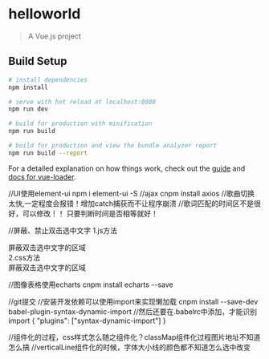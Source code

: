 # helloworld

> A Vue.js project

## Build Setup

``` bash
# install dependencies
npm install

# serve with hot reload at localhost:8080
npm run dev

# build for production with minification
npm run build

# build for production and view the bundle analyzer report
npm run build --report
```

For a detailed explanation on how things work, check out the [guide](http://vuejs-templates.github.io/webpack/) and [docs for vue-loader](http://vuejs.github.io/vue-loader).


//UI使用element-ui
npm i element-ui -S
//ajax
cnpm install axios
//歌曲切换太快,一定程度会报错！增加catch捕获而不让程序崩溃
//歌词匹配的时间区不是很好，可以修改！！
只要判断时间是否相等就好！

//屏蔽、禁止双击选中文字
1.js方法
<div onselectstart="return false">屏蔽双击选中文字的区域</div>
2.css方法
<div style="-moz-user-select:none;">屏蔽双击选中文字的区域</div>

//图像表格使用echarts
cnpm install echarts --save

//git提交
//安装开发依赖可以使用import来实现懒加载
cnpm install --save-dev babel-plugin-syntax-dynamic-import
//然后还要在.babelrc中添加，才能识别import
{
  "plugins": ["syntax-dynamic-import"]
}

//组件化的过程，css样式怎么随之组件化？classMap组件化过程图片地址不知道怎么搞
//verticalLine组件化的时候，字体大小线的颜色都不知道怎么选中改变